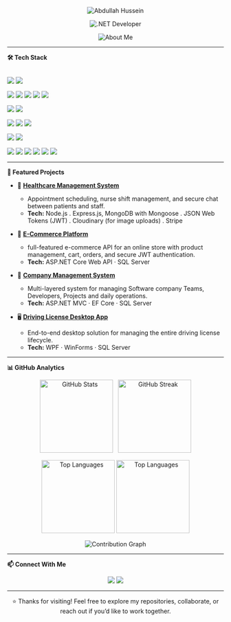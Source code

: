 <p align="center">
  <img src="https://readme-typing-svg.herokuapp.com?size=32&duration=4000&color=0072FF&center=true&vCenter=true&width=600&lines=Abdullah+Hussein&repeat=false" alt="Abdullah Hussein" />
</p>

<p align="center">
  <img src="https://readme-typing-svg.herokuapp.com?size=24&duration=4000&pause=500&color=512BD4&center=true&vCenter=true&width=600&lines=.NET+Developer&repeat=false" alt=".NET Developer" />
</p>

<p align="center">
  <img src="https://readme-typing-svg.herokuapp.com?size=20&duration=4000&pause=1200&color=FFFFFF&center=true&vCenter=true&width=900&lines=Designing+scalable+backend+systems+with+.NET+Core;Building+robust+desktop+apps+using+WPF+%26+WinForms;Expertise+in+EF+Core%2C+ADO.NET%2C+SQL+Server+%26+LINQ;Implementing+secure+auth+with+JWT+%26+multi-layered+architecture;Advocate+of+clean+code%2C+SOLID+%26+design+patterns;Exploring+cloud+tech+(AWS%2C+Docker)+%26+microservices;Delivering+impactful%2C+production-ready+software;Lifelong+learner+adapting+to+modern+technologies&repeat=true" alt="About Me" />
</p>

---
**🛠️ Tech Stack**
<br>  <br />
<p align="left">
  <img src="https://img.shields.io/badge/C%23-239120?style=for-the-badge&logo=c-sharp&logoColor=white"/>
  <img src="https://img.shields.io/badge/JavaScript-F7DF1E?style=for-the-badge&logo=javascript&logoColor=black"/>
</p>

<p align="left">
  <img src="https://img.shields.io/badge/ASP.NET_Core-512BD4?style=for-the-badge&logo=dotnet&logoColor=white"/>
  <img src="https://img.shields.io/badge/Entity_Framework_Core-512BD4?style=for-the-badge&logo=dotnet&logoColor=white"/>
  <img src="https://img.shields.io/badge/ADO.NET-5C2D91?style=for-the-badge&logo=dotnet&logoColor=white"/>
  <img src="https://img.shields.io/badge/Node.js-339933?style=for-the-badge&logo=node.js&logoColor=white"/>
  <img src="https://img.shields.io/badge/Express-000000?style=for-the-badge&logo=express&logoColor=white"/>
</p>

<p align="left">
  <img src="https://img.shields.io/badge/WPF-68217A?style=for-the-badge&logo=windows&logoColor=white"/>
  <img src="https://img.shields.io/badge/WinForms-007ACC?style=for-the-badge&logo=windows&logoColor=white"/>
</p>

<p align="left">
  <img src="https://img.shields.io/badge/HTML5-E34F26?style=for-the-badge&logo=html5&logoColor=white"/>
  <img src="https://img.shields.io/badge/CSS3-1572B6?style=for-the-badge&logo=css3&logoColor=white"/>
  <img src="https://img.shields.io/badge/Bootstrap-7952B3?style=for-the-badge&logo=bootstrap&logoColor=white"/>
</p>

<p align="left">
  <img src="https://img.shields.io/badge/SQL_Server-CC2927?style=for-the-badge&logo=microsoft-sql-server&logoColor=white"/>
  <img src="https://img.shields.io/badge/MongoDB-47A248?style=for-the-badge&logo=mongodb&logoColor=white"/>
</p>

<p align="left">
  <img src="https://img.shields.io/badge/Swagger-85EA2D?style=for-the-badge&logo=swagger&logoColor=black"/>
  <img src="https://img.shields.io/badge/Postman-FF6C37?style=for-the-badge&logo=postman&logoColor=white"/>
  <img src="https://img.shields.io/badge/Docker-2496ED?style=for-the-badge&logo=docker&logoColor=white"/>
  <img src="https://img.shields.io/badge/AWS-FF9900?style=for-the-badge&logo=amazon-aws&logoColor=white"/>
  <img src="https://img.shields.io/badge/Visual_Studio-5C2D91?style=for-the-badge&logo=visual-studio&logoColor=white"/>
  <img src="https://img.shields.io/badge/VS_Code-007ACC?style=for-the-badge&logo=visual-studio-code&logoColor=white"/>
</p>

---

**📂 Featured Projects**

- 🏥 **[Healthcare Management System](https://github.com/mr-sekiro/WE-CARE)**
  * Appointment scheduling, nurse shift management, and secure chat between patients and staff.
  * **Tech:** Node.js . Express.js, MongoDB with Mongoose . JSON Web Tokens (JWT) . Cloudinary (for image uploads) . Stripe

- 🛒 **[E-Commerce Platform](https://github.com/mr-sekiro/ECommerce)**
  * full-featured e-commerce API for an online store with product management, cart, orders, and secure JWT authentication.
  * **Tech:** ASP.NET Core Web API · SQL Server

- 🏢 **[Company Management System](https://github.com/mr-sekiro/CMS)**  
  * Multi-layered system for managing Software company Teams, Developers, Projects and daily operations.  
  * **Tech:** ASP.NET MVC · EF Core · SQL Server

- 🖥️ **[Driving License Desktop App](https://github.com/mr-sekiro/DVLD)**
  * End-to-end desktop solution for managing the entire driving license lifecycle.
  * **Tech:** WPF · WinForms · SQL Server

---

**📊 GitHub Analytics**

<p align="center">
  <img src="https://github-readme-stats-snowy-two-18.vercel.app/api?username=mr-sekiro&show_icons=true&theme=radical&hide_border=true&include_all_commits=true&count_private=true" height="170" alt="GitHub Stats"/>
  &nbsp;
  <img src="https://streak-stats.demolab.com?user=mr-sekiro&theme=radical&hide_border=true" height="170" alt="GitHub Streak"/>
 
  </p>

<p align="center">
  <img src="https://github-readme-stats-snowy-two-18.vercel.app/api/top-langs/?username=mr-sekiro&layout=pie&theme=tokyonight&hide_border=true&count_private=true&langs_count=8" height="170" alt="Top Languages"/>
 
  <img src="https://github-readme-stats-snowy-two-18.vercel.app/api/top-langs/?username=mr-sekiro&layout=compact&theme=radical&hide_border=true&count_private=true&langs_count=8" height="170" alt="Top Languages"/>
</p>

<p align="center">
  <img src="https://github-readme-activity-graph.vercel.app/graph?username=mr-sekiro&theme=dracula&bg_color=1a1b27&hide_border=true" alt="Contribution Graph"/>
 
  </p>

---

**📫 Connect With Me**

<p align="center">
  <a href="mailto:abdelallamihamed@gmail.com"><img src="https://img.shields.io/badge/Email-D14836?style=for-the-badge&logo=gmail&logoColor=white"/></a>
  <a href="https://www.linkedin.com/in/abdullah-hussein-91628b336/"><img src="https://img.shields.io/badge/LinkedIn-0077B5?style=for-the-badge&logo=linkedin&logoColor=white"/></a>
</p>

---

<p align="center">⭐ Thanks for visiting! Feel free to explore my repositories, collaborate, or reach out if you’d like to work together.</p>

